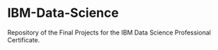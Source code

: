 # IBM-Data-Science
Repository of the Final Projects for the IBM Data Science Professional Certificate.
